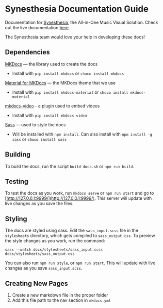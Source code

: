 # Synesthesia Documentation Guide

Documentation for [Synesthesia](https://synesthesia.live/), the All-in-One Music Visual Solution. Check out the live documentation [here](https://app.synesthesia.live/docs/).

The Synesthesia team would love your help in developing these docs!

## Dependencies

[MKDocs](https://www.mkdocs.org/) — the library used to create the docs

- Install with `pip install mkdocs` or `choco install mkdocs`

[Material for MKDocs](https://squidfunk.github.io/mkdocs-material/) — the MKDocs theme that we use

- Install with `pip install mkdocs-material` or `choco install mkdocs-material`

[mkdocs-video](https://pypi.org/project/mkdocs-video/) - a plugin used to embed videos

- Install with `pip install mkdocs-video`

[Sass](https://sass-lang.com/) — used to style the docs

- Will be installed with `npm install`. Can also install with `npm install -g sass` or `choco install sass`

## Building

To build the docs, run the script `build-docs.sh` or `npm run build`.

## Testing

To test the docs as you work, run `mkdocs serve` or `npm run start` and go to [http://127.0.0.1:9999/](http://127.0.0.1:9999/). This server will update with live changes as you save the files.

## Styling

The docs are styled using sass. Edit the `sass_input.scss` file in the `stylesheets` directory, which gets compiled to `sass_output.css`. To preview the style changes as you work, run the command:

`sass --watch docs/stylesheets/sass_input.scss docs/stylesheets/sass_output.css`

You can also run `npm run style`, or `npm run start`. This will update with live changes as you save `sass_input.scss`.

## Creating New Pages

1. Create a new markdown file in the proper folder
2. Add this file path to the nav section in `mkdocs.yml`